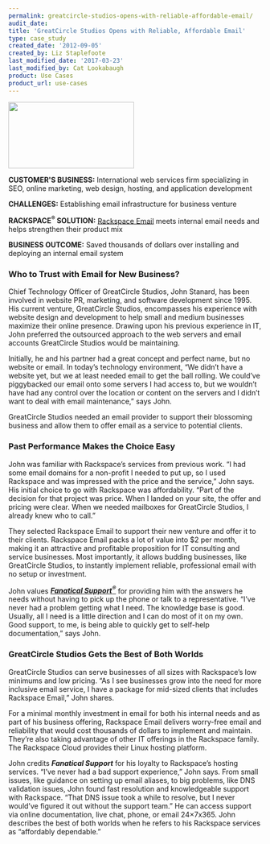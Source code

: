 ```yaml
---
permalink: greatcircle-studios-opens-with-reliable-affordable-email/
audit_date:
title: 'GreatCircle Studios Opens with Reliable, Affordable Email'
type: case_study
created_date: '2012-09-05'
created_by: Liz Staplefoote
last_modified_date: '2017-03-23'
last_modified_by: Cat Lookabaugh
product: Use Cases
product_url: use-cases
---
```


<a href="http://www.greatcirclestudios.com/">
   <img src="{% asset_path use-cases/greatcircle-studios-opens-with-reliable-affordable-email/great_circle1-190x100.png %}" width="250" height="132" />
</a>

**CUSTOMER'S BUSINESS:** International web services firm specializing in
SEO, online marketing, web design, hosting, and application development

**CHALLENGES:** Establishing email infrastructure for business venture

**RACKSPACE<sup>&reg;</sup> SOLUTION:** [Rackspace
Email](http://www.rackspace.com/apps/email_hosting/rackspace_email/)
meets internal email needs and helps strengthen their product mix

**BUSINESS OUTCOME:** Saved thousands of dollars over installing and
deploying an internal email system

### Who to Trust with Email for New Business?

Chief Technology Officer of GreatCircle Studios, John Stanard, has been
involved in website PR, marketing, and software development since 1995.
His current venture, GreatCircle Studios, encompasses his experience
with website design and development to help small and medium businesses
maximize their online presence. Drawing upon his previous experience in
IT, John preferred the outsourced approach to the web servers and email
accounts GreatCircle Studios would be maintaining.

Initially, he and his partner had a great concept and perfect name, but
no website or email. In today’s technology environment, “We didn’t have
a website yet, but we at least needed email to get the ball rolling. We
could’ve piggybacked our email onto some servers I had access to, but we
wouldn’t have had any control over the location or content on the
servers and I didn’t want to deal with email maintenance,” says John.

GreatCircle Studios needed an email provider to support their blossoming
business and allow them to offer email as a service to potential
clients.

### Past Performance Makes the Choice Easy

John was familiar with Rackspace’s services from previous work. “I had
some email domains for a non-profit I needed to put up, so I used
Rackspace and was impressed with the price and the service,” John says.
His initial choice to go with Rackspace was affordability. “Part of the
decision for that project was price. When I landed on your site, the
offer and pricing were clear. When we needed mailboxes for GreatCircle
Studios, I already knew who to call.”

They selected Rackspace Email to support their new venture and offer it
to their clients. Rackspace Email packs a lot of value into \$2 per
month, making it an attractive and profitable proposition for IT
consulting and service businesses. Most importantly, it allows budding
businesses, like GreatCircle Studios, to instantly implement reliable,
professional email with no setup or investment.

John values [***Fanatical
Support<sup>&reg;</sup>***](http://www.rackspace.com/whyrackspace/support/) for
providing him with the answers he needs without having to pick up the
phone or talk to a representative. “I’ve never had a problem getting
what I need. The knowledge base is good. Usually, all I need is a little
direction and I can do most of it on my own. Good support, to me, is
being able to quickly get to self-help documentation,” says John.

### GreatCircle Studios Gets the Best of Both Worlds

GreatCircle Studios can serve businesses of all sizes with Rackspace’s
low minimums and low pricing. “As I see businesses grow into the need
for more inclusive email service, I have a package for mid-sized clients
that includes Rackspace Email,” John shares.

For a minimal monthly investment in email for both his internal needs
and as part of his business offering, Rackspace Email delivers
worry-free email and reliability that would cost thousands of dollars to
implement and maintain. They’re also taking advantage of other IT
offerings in the Rackspace family. The Rackspace Cloud provides their
Linux hosting platform.

John credits ***Fanatical Support*** for his loyalty to Rackspace’s hosting
services. “I’ve never had a bad support experience,” John says. From
small issues, like guidance on setting up email aliases, to big
problems, like DNS validation issues, John found fast resolution and
knowledgeable support with Rackspace. “That DNS issue took a while to
resolve, but I never would’ve figured it out without the support team.”
He can access support via online documentation, live chat, phone, or
email 24×7x365. John describes the best of both worlds when he refers to
his Rackspace services as “affordably dependable.”
